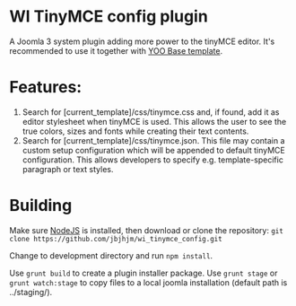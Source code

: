 # WI TinyMCE config plugin

A Joomla 3 system plugin adding more power to the tinyMCE editor.
It's recommended to use it together with [YOO Base template](https://github.com/jbjhjm/yoo_base/tree/v2).

# Features:
1. Search for [current_template]/css/tinymce.css and, if found, add it as editor stylesheet when tinyMCE is used. This allows the user to see the true colors, sizes and fonts while creating their text contents.
2. Search for [current_template]/css/tinymce.json. This file may contain a custom setup configuration which will be appended to default tinyMCE configuration. This allows developers to specify e.g. template-specific paragraph or text styles.

# Building
Make sure [NodeJS](https://nodejs.org/en/download/) is installed, then download or clone the repository: 
`git clone https://github.com/jbjhjm/wi_tinymce_config.git`

Change to development directory and run `npm install`.

Use `grunt build` to create a plugin installer package.
Use `grunt stage` or `grunt watch:stage` to copy files to a local joomla installation (default path is ../staging/).
